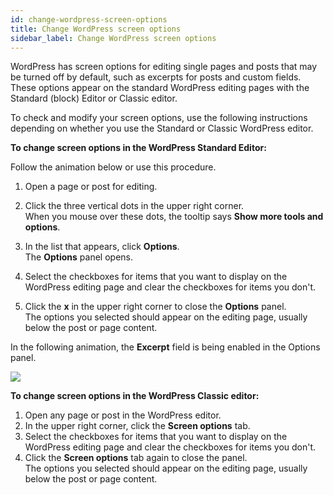 ```yaml
---
id: change-wordpress-screen-options
title: Change WordPress screen options
sidebar_label: Change WordPress screen options
---
```


WordPress has screen options for editing single pages and posts that may be
turned off by default, such as excerpts for posts and custom fields. These
options appear on the standard WordPress editing pages with the Standard (block) Editor or
Classic editor.

To check and modify your screen options, use the following instructions
depending on whether you use the Standard or Classic WordPress editor.

**To change screen options in the WordPress Standard Editor:**

Follow the animation below or use this procedure.

  1. Open a page or post for editing.
  2. Click the three vertical dots in the upper right corner.  
When you mouse over these dots, the tooltip says **Show more tools and
options**.

  3. In the list that appears, click **Options**.  
The **Options** panel opens.

  4. Select the checkboxes for items that you want to display on the WordPress editing page and clear the checkboxes for items you don't.
  5. Click the **x** in the upper right corner to close the **Options** panel.  
The options you selected should appear on the editing page, usually below the
post or page content.

In the following animation, the **Excerpt** field is being enabled in the
Options panel.

![](/img/how-to-tips-wordpress-screen-options-1.gif)

**To change screen options in the WordPress Classic editor:**

  1. Open any page or post in the WordPress editor.
  2. In the upper right corner, click the **Screen options** tab.
  3. Select the checkboxes for items that you want to display on the WordPress editing page and clear the checkboxes for items you don't.
  4. Click the **Screen options** tab again to close the panel.  
The options you selected should appear on the editing page, usually below the
post or page content.
